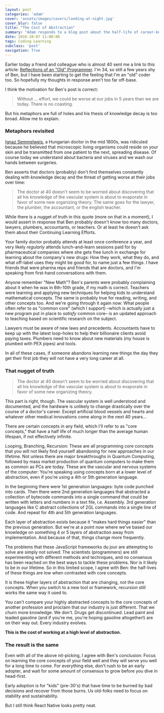 ```yaml
---
layout: post
categories: 'adam'
cover: 'assets/images/covers/landing-at-night.jpg'
cover_blur: false
title: "The Cost of Abstraction"
summary: "Adam responds to a blog post about the half-life of career-knowledge"
date: 2016-10-07 11:00:00
tags: Coding Learning
subclass: 'post'
navigation: True
---
```


Earlier today a friend and colleague who is almost 40 sent me a link to this article: [Reflections of an "Old" Programmer][old]. I'm 34, so still a few years shy of Ben, but I have been starting to get the feeling that I'm an "old" coder too. So hopefully my thoughts in response aren't too far off-base.

I think the motivation for Ben's post is correct:

> Without ... effort, we could be worse at our jobs in 5 years than we are today. There is no coasting.

But his metaphors are full of holes and his thesis of knowledge decay is too broad. Allow me to explain.

### Metaphors revisited

[Ignaz Semmelweis][handwasher], a Hungarian doctor in the mid 1800s, was ridiculed because he believed that microscopic living organisms could reside on your skin and be transmitted from one patient to the next, spreading disease. Of course today we understand about bacteria and viruses and we wash our hands between surgeries.

Ben asserts that doctors (probably) don't find themselves constantly dealing with knowledge decay and the threat of getting worse at their jobs over time:

> The doctor at 40 doesn't seem to be worried about discovering that all his knowledge of the vascular system is about to evaporate in favor of some new organizing theory. The same goes for the lawyer, the plumber, the accountant, or the english teacher.

While there is a nugget of truth in this quote (more on that in a moment), I would assert in response that Ben probably doesn't know too many doctors, lawyers, plumbers, accountants, or teachers. Or at least he doesn't ask them about their Continuing Learning Efforts.

Your family doctor probably attends at least once conference a year, and very likely _regularly_ attends lunch-and-learn sessions paid for by pharmaceutical companies where she gets free lunch in exchange for learning about the company's new drugs: How they work, what they do, and what off-label uses they might be good for, to name just a few things. I have friends that were pharma reps and friends that are doctors, and I'm speaking from first-hand conversations with them.

Anyone remember "New Math"? Ben's parents were probably complaining about it when he was in 6th-10th grade, if my math is correct. Teachers were learning and applying new techniques for helping kids to understand mathematical concepts. The same is probably true for reading, writing, and other concepts too. And we're going through it again now: What people often refer to as "common core" (which I support) &ndash;which is actually just a new program put in place to _satisfy_ common core&ndash; is an updated approach to teaching based on scientific research on the subject.

Lawyers must be aware of new laws and precedents. Accountants have to keep up with the latest loop-holes to help their billionaire clients avoid paying taxes. Plumbers need to know about new materials (my house is plumbed with PEX pipes) and tools.

In all of these cases, if someone abandons learning new things the day they get their first job they will not have a very long career at all.

### That nugget of truth

> The doctor at 40 doesn't seem to be worried about discovering that all his knowledge of the vascular system is about to evaporate in favor of some new organizing theory.

This part is right, though. The vascular system is well understood and documented, and the hardware is unlikely to change drastically over the course of a doctor's career. Except artificial blood vessels and hearts and whatever other medical innovations come along in the next 40 years...

There are certain concepts in any field, which I'll refer to as "core concepts," that have a half life of much longer than the average human lifespan, if not effectively infinite.

Looping, Branching, Recursion: These are all programming core concepts that you will not likely find yourself abandoning for new approaches in our lifetime. Not unless there are major breakthroughs in Quantum Computing, followed by mass market production of quantum computers to make them as common as PCs are today. These are the vascular and nervous systems of the computer: You're speaking using concepts born at a lower level of abstraction, even if you're using a 4th or 5th generation language.

In the beginning there were 1st generation languages: byte code punched into cards. Then there were 2nd generation languages that abstracted a collection of bytecode commands into a single command that could be written with letters and numbers in a text file, i.e. Assembly. 3rd generation languages like C abstract collections of 2GL commands into a single line of code. And repeat for 4th and 5th generation languages.

Each layer of abstraction exists because it "makes hard things easier" than the previous generation. But we're at a point now where we've based our knowledge on something 4 or 5 layers of abstraction away from implementation. And because of that, things change more frequently.

The problems that these JavaScript frameworks du jour are attempting to solve are simply not solved: The scientists (programmers) are still experimenting with different methods and techniques, and no consensus has been reached on the best ways to tackle these problems. Nor is it likely to be in our lifetime. So in this limited scope, I agree with Ben: the half-lives of these things are low when contrasted with core concepts.

It is these higher layers of abstraction that are changing, not the core concepts. When you switch to a new tool or framework, recursion still works the same way it used to.

You can't compare your highly abstracted concepts to the core concepts of another profession and proclaim that our industry is just different. That we churn more knowledge. We don't. Drugs get discontinued. Lead paint and leaded gasoline (and if you're me, you're hoping gasoline altogether!) are on their way out. Every industry evolves.

**This is the cost of working at a high level of abstraction.**

### The result is the same

Even with all of the above nit-picking, I agree with Ben's conclusion: Focus on learning the core concepts of your field well and they will serve you well for a long time to come. For everything else, don't rush to be an early adopter, and wait for some amount of consensus to grow before you dive in head-first.

Early adoption is for "kids" (pre-30's) that have time to be burned by bad decisions and recover from those burns. Us old-folks need to focus on stability and sustainability.

But I still think React Native looks pretty neat.

[old]: http://www.bennorthrop.com/Essays/2016/reflections-of-an-old-programmer.php
[handwasher]: https://en.wikipedia.org/wiki/Ignaz_Semmelweis
